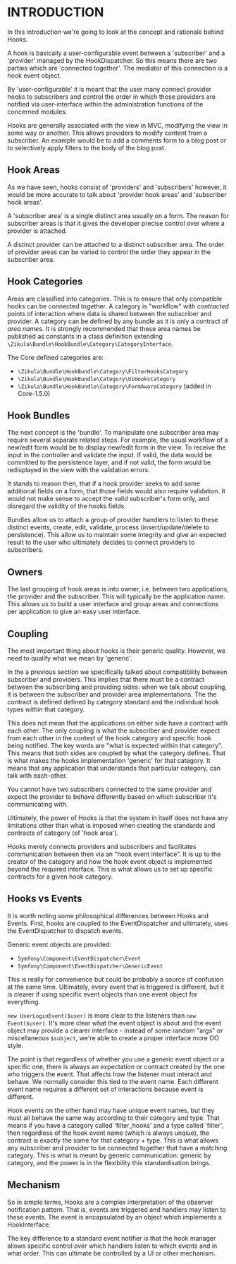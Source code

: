 INTRODUCTION
============

In this introduction we're going to look at the concept and rationale behind
Hooks.

A hook is basically a user-configurable event between a 'subscriber' and a
'provider' managed by the HookDispatcher. So this means there are two parties
which are 'connected together'. The mediator of this connection is a hook event object.

By 'user-configurable' it is meant that the user many connect provider hooks to
subscribers and control the order in which those providers are notified via user-interface
within the administration functions of the concerned modules.

Hooks are generally associated with the view in MVC, modifying the view in
some way or another. This allows providers to modify content from a subscriber.
An example would be to add a comments form to a blog post or to selectively
apply filters to the body of the blog post.


Hook Areas
----------

As we have seen, hooks consist of 'providers' and 'subscribers'
however, it would be more accurate to talk about 'provider hook areas' and
'subscriber hook areas'.

A 'subscriber area' is a single distinct area usually on a form. The reason
for subscriber areas is that it gives the developer precise control over where a
provider is attached.

A distinct provider can be attached to a distinct subscriber area.
The order of provider areas can be varied to control the order they appear in the
subscriber area.


Hook Categories
---------------

Areas are classified into categories. This is to ensure that only compatible
hooks can be connected together. A category is "workflow" with _contracted_ points of
interaction where data is shared between the subscriber and provider. A category can be
defined by any bundle as it is only a contract of _area names_. It is strongly recommended
that these area names be published as constants in a class definition extending
`\Zikula\Bundle\HookBundle\Category\CategoryInterface`.

The Core defined categories are:
- `\Zikula\Bundle\HookBundle\Category\FilterHooksCategory`
- `\Zikula\Bundle\HookBundle\Category\UiHooksCategory`
- `\Zikula\Bundle\HookBundle\Category\FormAwareCategory` (added in Core-1.5.0)


Hook Bundles
------------

The next concept is the 'bundle'. To manipulate one subscriber area may require
several separate related steps. For example, the usual workflow of a new/edit
form would be to display new/edit form in the view. To receive the input in the
controller and validate the input. If valid, the data would be committed to
the persistence layer, and if not valid, the form would be redisplayed in the
view with the validation errors.

It stands to reason then, that if a hook provider seeks to add some additional
fields on a form, that those fields would also require validation. It would not
make sense to accept the valid subscriber's form only, and disregard the
validity of the hooks fields.

Bundles allow us to attach a group of provider handlers to listen to these
distinct events, create, edit, validate, process (insert/update/delete to
persistence). This allow us to maintain some integrity and give an expected
result to the user who ultimately decides to connect providers to subscribers.


Owners
------

The last grouping of hook areas is into owner, i.e. between two applications,
the provider and the subscriber. This will typically be the application name.
This allows us to build a user interface and group areas and connections
per application to give an easy user interface.


Coupling
--------

The most important thing about hooks is their generic quality. However, we
need to qualify what we mean by 'generic'.

In the a previous section we specifically talked about compatibility between
subscriber and providers. This implies that there must be a contract between
the subscribing and providing sides: when we talk about coupling, it is between
the subscriber and provider area implementations. The the contract is defined
defined by category standard and the individual hook types _within_ that
category.

This does not mean that the applications on either side have a contract with
each other. The only coupling is what the subscriber and provider expect from
each other in the context of the hook category and specific hook being notified.
The key words are "what is expected within that category". This means that both
sides are coupled by what the category defines. That is what makes the hooks
implementation 'generic' for that category. It means that any application
that understands that particular category, can talk with each-other.

You cannot have two subscribers connected to the same provider and expect the
provider to behave differently based on which subscriber it's communicating
with.

Ultimately, the power of Hooks is that the system in itself does not
have any limitations other than what is imposed when creating the standards
and contracts of category (of 'hook area').

Hooks merely connects providers and subscribers and facilitates
communication between then via an "hook event interface". It is up to the
creator of the category and how the hook event object is implemented
beyond the required interface. This is what allows us to set up specific
contracts for a given hook category.


Hooks vs Events
---------------

It is worth noting some philosophical differences between Hooks and
Events. First, hooks are coupled to the EventDispatcher and
ultimately, uses the EventDispatcher to dispatch events.

Generic event objects are provided:
- `Symfony\Component\EventDispatcher\Event`
- `Symfony\Component\EventDispatcher\GenericEvent`

This is really for convenience but could be probably a source of confusion at
the same time. Ultimately, every event that is triggered is different, but it is
clearer if using specific event objects than one event object for everything.

`new UserLoginEvent($user)` is more clear to the listeners than `new Event($user)`.
It's more clear what the event object is about and the event object may
provide a clearer interface - instead of some random "args" or miscellaneous
`$subject`, we're able to create a proper interface more OO style.

The point is that regardless of whether you use a generic event object or
a specific one, there is always an expectation or contract created by
the one who triggers the event. That affects how the listener must interact
and behave. We normally consider this tied to the event name. Each different
event name requires a different set of interactions because event is different.

Hook events on the other hand may have unique event names, but they must all
behave the same way according to their category and type. That means if you
have a category called 'filter_hooks' and a type called 'filter', then regardless
of the hook event name (which is always unqiue), the contract is exactly the
same for that category + type. This is what allows any subscriber and provider
to be connected together that have a matching category. This is what is meant
by generic communication: generic by category, and the power is in the
flexibility this standardisation brings.


Mechanism
---------

So in simple terms, Hooks are a complex interpretation of the observer
notification pattern. That is, events are triggered and handlers may
listen to these events. The event is encapsulated by an object which implements
a HookInterface.

The key difference to a standard event notifier is that the hook manager allows
specific control over which handlers listen to which events and in what order.
This can ultimate be controlled by a UI or other mechanism.
